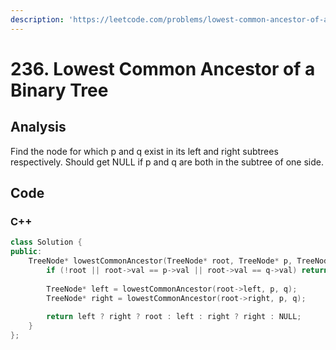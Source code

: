 ```yaml
---
description: 'https://leetcode.com/problems/lowest-common-ancestor-of-a-binary-tree/'
---
```


# 236. Lowest Common Ancestor of a Binary Tree

## Analysis

Find the node for which p and q exist in its left and right subtrees respectively. Should  get NULL if p and q are both in the subtree of one side.

## Code

### C++ 

```cpp
class Solution {
public:
    TreeNode* lowestCommonAncestor(TreeNode* root, TreeNode* p, TreeNode* q) {
        if (!root || root->val == p->val || root->val == q->val) return root;
        
        TreeNode* left = lowestCommonAncestor(root->left, p, q);
        TreeNode* right = lowestCommonAncestor(root->right, p, q);
        
        return left ? right ? root : left : right ? right : NULL;
    }
};
```

